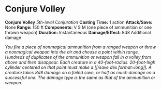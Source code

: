 # Conjure Volley

**Conjure Volley**
_5th-level Conjuration_
**Casting Time:** 1 action
**Attack/Save:** None
**Range:** 150 ft
**Components:** V S M (one piece of ammunition or one thrown weapon)
**Duration:** Instantaneous
**Damage/Effect:** 8d8 Additional damage

*You fire a piece of nonmagical ammunition from a ranged weapon or throw a nonmagical weapon into the air and choose a point within range. Hundreds of duplicates of the ammunition or weapon fall in a volley from above and then disappear. Each creature in a 40-foot-radius. 20-foot-high cylinder centered on that point must make a [[/save dex format=long]]. A creature takes 8d8 damage on a failed save, or half as much damage on a successful one. The damage type is the same as that of the ammunition or weapon.*